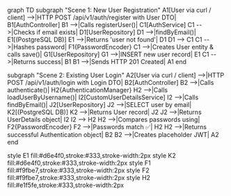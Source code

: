graph TD
  subgraph "Scene 1: New User Registration"
    A1[User via curl / client] -->|HTTP POST /api/v1/auth/register with User DTO| B1[AuthController]
    B1 -->|Calls registerUser()| C1[AuthService]
    C1 -->|Checks if email exists| D1[UserRepository]
    D1 -->|findByEmail()| E1[(PostgreSQL DB)]
    E1 -->|Returns 'user not found'| D1
    D1 --> C1
    C1 -->|Hashes password| F1{PasswordEncoder}
    C1 -->|Creates User entity & calls save()| G1[UserRepository]
    G1 -->|INSERT new user record| E1
    C1 -->|Returns success| B1
    B1 -->|Sends HTTP 201 Created| A1
  end

  subgraph "Scene 2: Existing User Login"
    A2[User via curl / client] -->|HTTP POST /api/v1/auth/login with Login DTO| B2[AuthController]
    B2 -->|Calls authenticate()| H2{AuthenticationManager}
    H2 -->|Calls loadUserByUsername()| I2[CustomUserDetailsService]
    I2 -->|Calls findByEmail()| J2[UserRepository]
    J2 -->|SELECT user by email| K2[(PostgreSQL DB)]
    K2 -->|Returns User record| J2
    J2 -->|Returns UserDetails object| I2
    I2 --> H2
    H2 -->|Compares passwords using| F2{PasswordEncoder}
    F2 -->|Passwords match ✅| H2
    H2 -->|Returns successful Authentication object| B2
    B2 -->|Creates placeholder JWT| A2
  end

  style E1 fill:#d6e4f0,stroke:#333,stroke-width:2px
  style K2 fill:#d6e4f0,stroke:#333,stroke-width:2px
  style F1 fill:#f9fbe7,stroke:#333,stroke-width:2px
  style F2 fill:#f9fbe7,stroke:#333,stroke-width:2px
  style H2 fill:#e1f5fe,stroke:#333,stroke-width:2px
